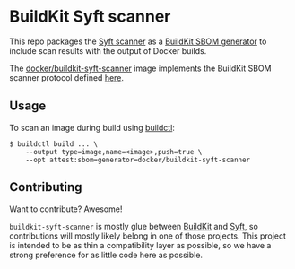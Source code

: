 # BuildKit Syft scanner

This repo packages the [Syft scanner](https://github.com/anchore/syft) as a
[BuildKit SBOM generator](https://github.com/moby/buildkit/blob/master/docs/attestations/sbom.md)
to include scan results with the output of Docker builds.

The [docker/buildkit-syft-scanner](https://hub.docker.com/r/docker/buildkit-syft-scanner)
image implements the BuildKit SBOM scanner protocol defined
[here](https://github.com/moby/buildkit/blob/master/docs/attestations/sbom-protocol.md).

## Usage

To scan an image during build using [buildctl](https://github.com/moby/buildkit):

    $ buildctl build ... \
        --output type=image,name=<image>,push=true \
        --opt attest:sbom=generator=docker/buildkit-syft-scanner

## Contributing

Want to contribute? Awesome!

`buildkit-syft-scanner` is mostly glue between [BuildKit](https://github.com/moby/buildkit)
and [Syft](https://github.com/anchore/syft), so contributions will mostly
likely belong in one of those projects. This project is intended to be as thin
a compatibility layer as possible, so we have a strong preference for as little
code here as possible.
